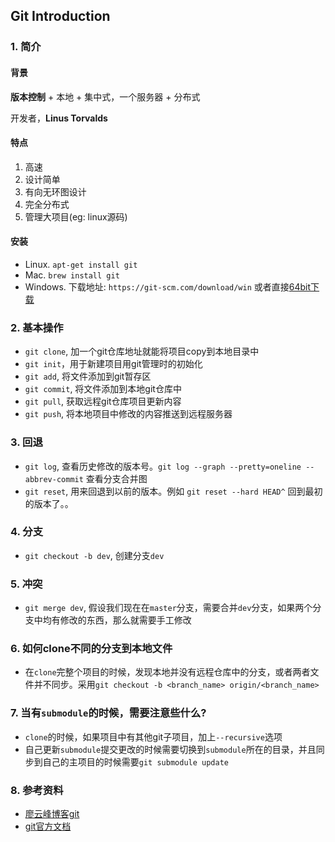 ## Git Introduction

### 1. 简介

#### 背景

  **版本控制**
    + 本地
    + 集中式，一个服务器
    + 分布式

  开发者，**Linus Torvalds**

#### 特点

  1. 高速
  2. 设计简单
  3. 有向无环图设计
  4. 完全分布式
  5. 管理大项目(eg: linux源码)

#### 安装

  + Linux. `apt-get install git`
  + Mac. `brew install git`
  + Windows. 下载地址: `https://git-scm.com/download/win` 或者直接[64bit下载][git_exe_link]

### 2. 基本操作

  + `git clone`, 加一个git仓库地址就能将项目copy到本地目录中
  + `git init`，用于新建项目用git管理时的初始化
  + `git add`, 将文件添加到git暂存区
  + `git commit`, 将文件添加到本地git仓库中
  + `git pull`, 获取远程git仓库项目更新内容
  + `git push`, 将本地项目中修改的内容推送到远程服务器

### 3. 回退

  + `git log`, 查看历史修改的版本号。`git log --graph --pretty=oneline --abbrev-commit` 查看分支合并图
  + `git reset`, 用来回退到以前的版本。例如 `git reset --hard HEAD^` 回到最初的版本了。。

### 4. 分支

  + `git checkout -b dev`, 创建分支`dev`

### 5. 冲突

  + `git merge dev`, 假设我们现在在`master`分支，需要合并`dev`分支，如果两个分支中均有修改的东西，那么就需要手工修改

### 6. 如何clone不同的分支到本地文件

  + 在`clone`完整个项目的时候，发现本地并没有远程仓库中的分支，或者两者文件并不同步。采用`git checkout -b <branch_name> origin/<branch_name>`

### 7. 当有`submodule`的时候，需要注意些什么?

  + `clone`的时候，如果项目中有其他git子项目，加上`--recursive`选项
  + 自己更新`submodule`提交更改的时候需要切换到`submodule`所在的目录，并且同步到自己的主项目的时候需要`git submodule update`

### 8. 参考资料

  + [廖云峰博客git][1]
  + [git官方文档][2]


[1]: http://www.liaoxuefeng.com/wiki/0013739516305929606dd18361248578c67b8067c8c017b000
[2]: https://git-scm.com/documentation
[git_exe_link]: https://github.com/git-for-windows/git/releases/download/v2.8.1.windows.1/Git-2.8.1-64-bit.exe
